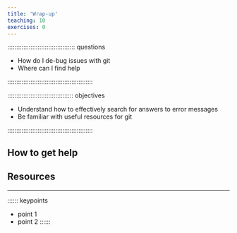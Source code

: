 ```yaml
---
title: 'Wrap-up'
teaching: 10
exercises: 0
---
```


:::::::::::::::::::::::::::::::::::::: questions 

- How do I de-bug issues with git
- Where can I find help

::::::::::::::::::::::::::::::::::::::::::::::::

::::::::::::::::::::::::::::::::::::: objectives

- Understand how to effectively search for answers to error messages
- Be familiar with useful resources for git

::::::::::::::::::::::::::::::::::::::::::::::::

## How to get help

## Resources

---


:::::: keypoints
 - point 1
 - point 2
::::::
